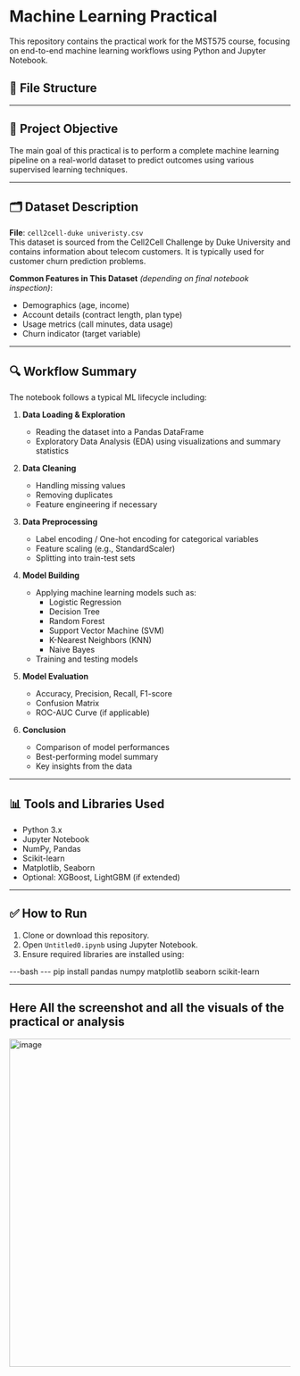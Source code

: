 # Machine Learning Practical

This repository contains the practical work for the MST575 course, focusing on end-to-end machine learning workflows using Python and Jupyter Notebook.

## 📁 File Structure


---

## 📌 Project Objective

The main goal of this practical is to perform a complete machine learning pipeline on a real-world dataset to predict outcomes using various supervised learning techniques.

---

## 🗂️ Dataset Description

**File**: `cell2cell-duke univeristy.csv`  
This dataset is sourced from the Cell2Cell Challenge by Duke University and contains information about telecom customers. It is typically used for customer churn prediction problems.

**Common Features in This Dataset** _(depending on final notebook inspection)_:
- Demographics (age, income)
- Account details (contract length, plan type)
- Usage metrics (call minutes, data usage)
- Churn indicator (target variable)

---

## 🔍 Workflow Summary

The notebook follows a typical ML lifecycle including:

1. **Data Loading & Exploration**
   - Reading the dataset into a Pandas DataFrame
   - Exploratory Data Analysis (EDA) using visualizations and summary statistics

2. **Data Cleaning**
   - Handling missing values
   - Removing duplicates
   - Feature engineering if necessary

3. **Data Preprocessing**
   - Label encoding / One-hot encoding for categorical variables
   - Feature scaling (e.g., StandardScaler)
   - Splitting into train-test sets

4. **Model Building**
   - Applying machine learning models such as:
     - Logistic Regression
     - Decision Tree
     - Random Forest
     - Support Vector Machine (SVM)
     - K-Nearest Neighbors (KNN)
     - Naive Bayes
   - Training and testing models

5. **Model Evaluation**
   - Accuracy, Precision, Recall, F1-score
   - Confusion Matrix
   - ROC-AUC Curve (if applicable)

6. **Conclusion**
   - Comparison of model performances
   - Best-performing model summary
   - Key insights from the data

---

## 📊 Tools and Libraries Used

- Python 3.x
- Jupyter Notebook
- NumPy, Pandas
- Scikit-learn
- Matplotlib, Seaborn
- Optional: XGBoost, LightGBM (if extended)

---

## ✅ How to Run

1. Clone or download this repository.
2. Open `Untitled0.ipynb` using Jupyter Notebook.
3. Ensure required libraries are installed using:

---bash ---
pip install pandas numpy matplotlib seaborn scikit-learn

---
Here All the screenshot and all the visuals of the practical or analysis 
---
<img width="707" height="588" alt="image" src="https://github.com/user-attachments/assets/1dbe8a3e-32f6-4196-a851-d36c11f28397" />


